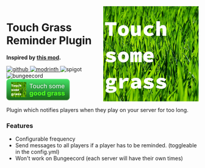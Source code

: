 <img align="right" height="250" width="250" src="https://github.com/schoeneBiene/TouchGrassReminder-plugin/blob/master/readme_img/logo.png?raw=true" />

# Touch Grass Reminder Plugin
**Inspired by [this mod](https://github.com/CompeyDev/touch-grass-reminder).**
<div>
    <a href="https://github.com/schoeneBiene/TouchGrassReminder-plugin">
    <img alt="github" height="56" src="https://cdn.jsdelivr.net/npm/@intergrav/devins-badges@3/assets/cozy/available/github_vector.svg">    
</a>
<a href="https://modrinth.com/project/touch-grass-reminder-plugin"><img alt="modrinth" height="56" src="https://cdn.jsdelivr.net/npm/@intergrav/devins-badges@3/assets/cozy/available/modrinth_vector.svg"> </a> 
<img alt="spigot" height="56" src="https://cdn.jsdelivr.net/npm/@intergrav/devins-badges@3/assets/cozy/supported/spigot_vector.svg">
<img alt="bungeecord" height="56" src="https://cdn.jsdelivr.net/npm/@intergrav/devins-badges@3/assets/cozy/unsupported/bungeecord_vector.svg">
<img alt="touchgrassbadge" height="56" src="https://raw.githubusercontent.com/schoeneBiene/TouchGrassReminder-plugin/master/readme_img/badge.svg">
</div>

Plugin which notifies players when they play on your server for too long.

### Features

- Configurable frequency
- Send messages to all players if a player has to be reminded. (toggleable in the config.yml)
- Won't work on Bungeecord (each server will have their own times)